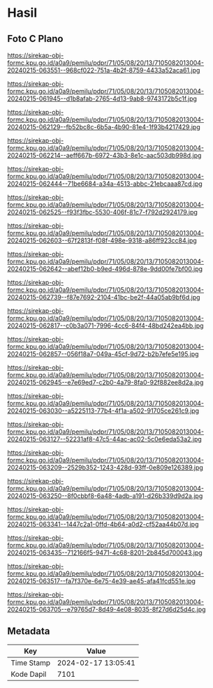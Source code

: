 # Hasil

## Foto C Plano

https://sirekap-obj-formc.kpu.go.id/a0a9/pemilu/pdpr/71/05/08/20/13/7105082013004-20240215-063551--968cf022-751a-4b2f-8759-4433a52aca61.jpg

https://sirekap-obj-formc.kpu.go.id/a0a9/pemilu/pdpr/71/05/08/20/13/7105082013004-20240215-061945--d1b8afab-2765-4d13-9ab8-9743172b5c1f.jpg

https://sirekap-obj-formc.kpu.go.id/a0a9/pemilu/pdpr/71/05/08/20/13/7105082013004-20240215-062129--fb52bc8c-6b5a-4b90-81e4-1f93b4217429.jpg

https://sirekap-obj-formc.kpu.go.id/a0a9/pemilu/pdpr/71/05/08/20/13/7105082013004-20240215-062214--aeff667b-6972-43b3-8e1c-aac503db998d.jpg

https://sirekap-obj-formc.kpu.go.id/a0a9/pemilu/pdpr/71/05/08/20/13/7105082013004-20240215-062444--71be6684-a34a-4513-abbc-21ebcaaa87cd.jpg

https://sirekap-obj-formc.kpu.go.id/a0a9/pemilu/pdpr/71/05/08/20/13/7105082013004-20240215-062525--f93f3fbc-5530-406f-81c7-f792d2924179.jpg

https://sirekap-obj-formc.kpu.go.id/a0a9/pemilu/pdpr/71/05/08/20/13/7105082013004-20240215-062603--67f2813f-f08f-498e-9318-a86ff923cc84.jpg

https://sirekap-obj-formc.kpu.go.id/a0a9/pemilu/pdpr/71/05/08/20/13/7105082013004-20240215-062642--abef12b0-b9ed-496d-878e-9dd00fe7bf00.jpg

https://sirekap-obj-formc.kpu.go.id/a0a9/pemilu/pdpr/71/05/08/20/13/7105082013004-20240215-062739--f87e7692-2104-41bc-be2f-44a05ab9bf6d.jpg

https://sirekap-obj-formc.kpu.go.id/a0a9/pemilu/pdpr/71/05/08/20/13/7105082013004-20240215-062817--c0b3a071-7996-4cc6-84f4-48bd242ea4bb.jpg

https://sirekap-obj-formc.kpu.go.id/a0a9/pemilu/pdpr/71/05/08/20/13/7105082013004-20240215-062857--056f18a7-049a-45cf-9d72-b2b7efe5e195.jpg

https://sirekap-obj-formc.kpu.go.id/a0a9/pemilu/pdpr/71/05/08/20/13/7105082013004-20240215-062945--e7e69ed7-c2b0-4a79-8fa0-92f882ee8d2a.jpg

https://sirekap-obj-formc.kpu.go.id/a0a9/pemilu/pdpr/71/05/08/20/13/7105082013004-20240215-063030--a5225113-77b4-4f1a-a502-91705ce261c9.jpg

https://sirekap-obj-formc.kpu.go.id/a0a9/pemilu/pdpr/71/05/08/20/13/7105082013004-20240215-063127--52231af8-47c5-44ac-ac02-5c0e6eda53a2.jpg

https://sirekap-obj-formc.kpu.go.id/a0a9/pemilu/pdpr/71/05/08/20/13/7105082013004-20240215-063209--2529b352-1243-428d-93ff-0e809e126389.jpg

https://sirekap-obj-formc.kpu.go.id/a0a9/pemilu/pdpr/71/05/08/20/13/7105082013004-20240215-063250--8f0cbbf8-6a48-4adb-a191-d26b339d9d2a.jpg

https://sirekap-obj-formc.kpu.go.id/a0a9/pemilu/pdpr/71/05/08/20/13/7105082013004-20240215-063341--1447c2a1-0ffd-4b64-a0d2-cf52aa44b07d.jpg

https://sirekap-obj-formc.kpu.go.id/a0a9/pemilu/pdpr/71/05/08/20/13/7105082013004-20240215-063435--712166f5-9471-4c68-8201-2b845d700043.jpg

https://sirekap-obj-formc.kpu.go.id/a0a9/pemilu/pdpr/71/05/08/20/13/7105082013004-20240215-063517--fa7f370e-6e75-4e39-ae45-afa41fcd551e.jpg

https://sirekap-obj-formc.kpu.go.id/a0a9/pemilu/pdpr/71/05/08/20/13/7105082013004-20240215-063705--e79765d7-8d49-4e08-8035-8f27d6d25d4c.jpg


## Metadata

| Key        | Value               |
| ---------- | ------------------- |
| Time Stamp | 2024-02-17 13:05:41 |
| Kode Dapil | 7101                |



